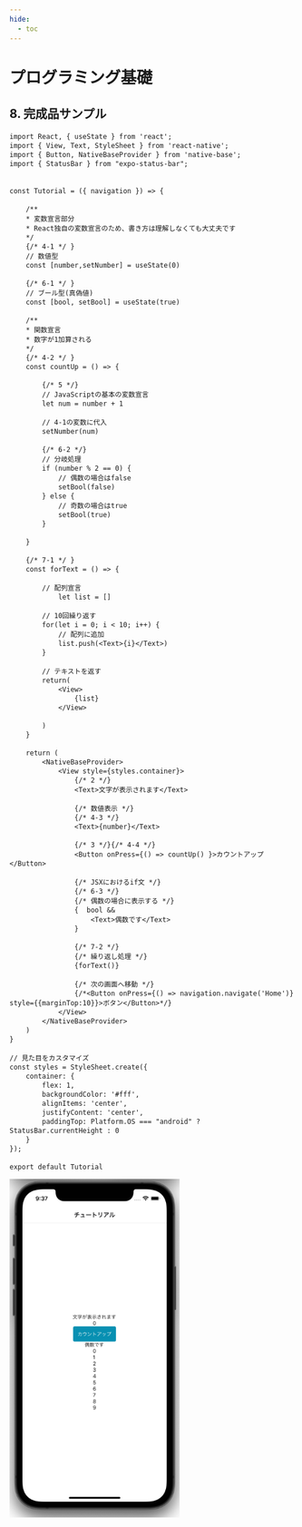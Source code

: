 ```yaml
---
hide:
  - toc
---
```

# <i class="fa fa-arrow-circle-right" aria-hidden="true"></i> プログラミング基礎

## 8. 完成品サンプル

    import React, { useState } from 'react';
    import { View, Text, StyleSheet } from 'react-native';
    import { Button, NativeBaseProvider } from 'native-base';
    import { StatusBar } from "expo-status-bar";


    const Tutorial = ({ navigation }) => {

        /**
        * 変数宣言部分
        * React独自の変数宣言のため、書き方は理解しなくても大丈夫です
        */
        {/* 4-1 */ }
        // 数値型
        const [number,setNumber] = useState(0)

        {/* 6-1 */ }
        // ブール型(真偽値)
        const [bool, setBool] = useState(true)

        /**
        * 関数宣言
        * 数字が1加算される
        */
        {/* 4-2 */ }
        const countUp = () => {

            {/* 5 */}
            // JavaScriptの基本の変数宣言
            let num = number + 1
        
            // 4-1の変数に代入
            setNumber(num)
        
            {/* 6-2 */}
            // 分岐処理
            if (number % 2 == 0) {
                // 偶数の場合はfalse
                setBool(false)
            } else {
                // 奇数の場合はtrue
                setBool(true)
            }
        
        }
        
        {/* 7-1 */ }
        const forText = () => {

            // 配列宣言
                let list = []
        
            // 10回繰り返す
            for(let i = 0; i < 10; i++) {
                // 配列に追加
                list.push(<Text>{i}</Text>)
            }
        
            // テキストを返す
            return(
                <View>
                    {list}
                </View>
        
            )
        }

        return (
            <NativeBaseProvider>
                <View style={styles.container}>
                    {/* 2 */}
                    <Text>文字が表示されます</Text>

                    {/* 数値表示 */}
                    {/* 4-3 */}
                    <Text>{number}</Text>

                    {/* 3 */}{/* 4-4 */}
                    <Button onPress={() => countUp() }>カウントアップ</Button>

                    {/* JSXにおけるif文 */}
                    {/* 6-3 */}
                    {/* 偶数の場合に表示する */}
                    {  bool && 
                        <Text>偶数です</Text>
                    }

                    {/* 7-2 */}
                    {/* 繰り返し処理 */}
                    {forText()}

                    {/* 次の画面へ移動 */}
                    {/*<Button onPress={() => navigation.navigate('Home')} style={{marginTop:10}}>ボタン</Button>*/}
                </View>
            </NativeBaseProvider>
        )
    }

    // 見た目をカスタマイズ
    const styles = StyleSheet.create({
        container: {
            flex: 1,
            backgroundColor: '#fff',
            alignItems: 'center',
            justifyContent: 'center',
            paddingTop: Platform.OS === "android" ? StatusBar.currentHeight : 0
        }
    });

    export default Tutorial

<img src="../../../images/プログラミング基礎/プログラミング基礎_1_09.png" width=300></img>

